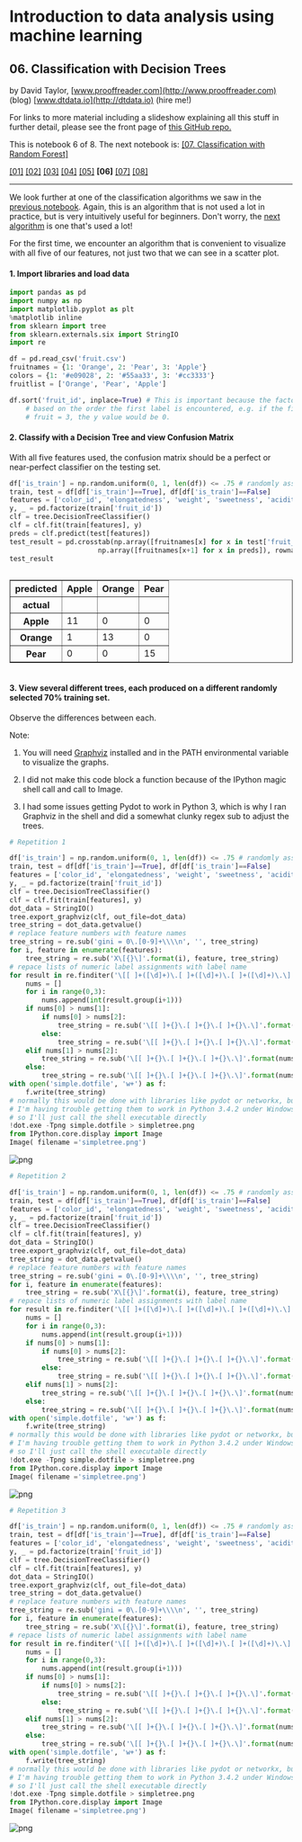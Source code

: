 
# Introduction to data analysis using machine learning #

## 06. Classification with Decision Trees ##

by David Taylor, [www.prooffreader.com](http://www.prooffreader.com) (blog) [www.dtdata.io](http://dtdata.io) (hire me!)

For links to more material including a slideshow explaining all this stuff in further detail, please see the front page of [this GitHub repo.](https://github.com/Prooffreader/intro_machine_learning)

This is notebook 6 of 8. The next notebook is: [[07. Classification with Random Forest]](http://nbviewer.ipython.org/github/Prooffreader/intro_machine_learning/blob/master/07_Classification_Random_Forest.ipynb)

[[01]](http://nbviewer.ipython.org/github/Prooffreader/intro_machine_learning/blob/master/01_The_Dataset.ipynb) [[02]](http://nbviewer.ipython.org/github/Prooffreader/intro_machine_learning/blob/master/02_Clustering_KMeans.ipynb) [[03]](http://nbviewer.ipython.org/github/Prooffreader/intro_machine_learning/blob/master/03_Clustering_OtherAlgos.ipynb) [[04]](http://nbviewer.ipython.org/github/Prooffreader/intro_machine_learning/blob/master/04_Classification_kNN.ipynb) [[05]](http://nbviewer.ipython.org/github/Prooffreader/intro_machine_learning/blob/master/05_Classification_OtherAlgos.ipynb) **[06]** [[07]](http://nbviewer.ipython.org/github/Prooffreader/intro_machine_learning/blob/master/07_Classification_Random_Forest.ipynb) [[08]](http://nbviewer.ipython.org/github/Prooffreader/intro_machine_learning/blob/master/08_Dimensionality_Reduction.ipynb)

***

We look further at one of the classification algorithms we saw in the [previous notebook](http://nbviewer.ipython.org/github/Prooffreader/intro_machine_learning/blob/master/05_Classification_OtherAlgos.ipynb). Again, this is an algorithm that is not used a lot in practice, but is very intuitively useful for beginners. Don't worry, the [next algorithm](http://nbviewer.ipython.org/github/Prooffreader/intro_machine_learning/blob/master/07_Classification_Random_Forest.ipynb) is one that's used a lot!

For the first time, we encounter an algorithm that is convenient to visualize with all five of our features, not just two that we can see in a scatter plot.

#### 1. Import libraries and load data #


```python
import pandas as pd
import numpy as np
import matplotlib.pyplot as plt
%matplotlib inline
from sklearn import tree
from sklearn.externals.six import StringIO
import re

df = pd.read_csv('fruit.csv')
fruitnames = {1: 'Orange', 2: 'Pear', 3: 'Apple'}
colors = {1: '#e09028', 2: '#55aa33', 3: '#cc3333'}
fruitlist = ['Orange', 'Pear', 'Apple']

df.sort('fruit_id', inplace=True) # This is important because the factorizer assigns numbers
    # based on the order the first label is encountered, e.g. if the first instance had
    # fruit = 3, the y value would be 0.

```

#### 2. Classify with a Decision Tree and view Confusion Matrix #

With all five features used, the confusion matrix should be a perfect or near-perfect classifier on the testing set.


```python
df['is_train'] = np.random.uniform(0, 1, len(df)) <= .75 # randomly assign training and testing set
train, test = df[df['is_train']==True], df[df['is_train']==False]
features = ['color_id', 'elongatedness', 'weight', 'sweetness', 'acidity']
y, _ = pd.factorize(train['fruit_id'])
clf = tree.DecisionTreeClassifier()
clf = clf.fit(train[features], y)
preds = clf.predict(test[features])
test_result = pd.crosstab(np.array([fruitnames[x] for x in test['fruit_id']]), 
                      np.array([fruitnames[x+1] for x in preds]), rownames=['actual'], colnames=['predicted'])
test_result
```




<div style="max-height:1000px;max-width:1500px;overflow:auto;">
<table border="1" class="dataframe">
  <thead>
    <tr style="text-align: right;">
      <th>predicted</th>
      <th>Apple</th>
      <th>Orange</th>
      <th>Pear</th>
    </tr>
    <tr>
      <th>actual</th>
      <th></th>
      <th></th>
      <th></th>
    </tr>
  </thead>
  <tbody>
    <tr>
      <th>Apple</th>
      <td> 11</td>
      <td>  0</td>
      <td>  0</td>
    </tr>
    <tr>
      <th>Orange</th>
      <td>  1</td>
      <td> 13</td>
      <td>  0</td>
    </tr>
    <tr>
      <th>Pear</th>
      <td>  0</td>
      <td>  0</td>
      <td> 15</td>
    </tr>
  </tbody>
</table>
</div>



#### 3. View several different trees, each produced on a different randomly selected 70% training set. #

Observe the differences between each.

Note:

1. You will need [Graphviz](http://www.graphviz.org/Download..php) installed and in the PATH environmental variable to visualize the graphs.

2. I did not make this code block a function because of the IPython magic shell call and call to Image.

3. I had some issues getting Pydot to work in Python 3, which is why I ran Graphviz in the shell and did a somewhat clunky regex sub to adjust the trees.


```python
# Repetition 1

df['is_train'] = np.random.uniform(0, 1, len(df)) <= .75 # randomly assign training and testing set
train, test = df[df['is_train']==True], df[df['is_train']==False]
features = ['color_id', 'elongatedness', 'weight', 'sweetness', 'acidity']
y, _ = pd.factorize(train['fruit_id'])
clf = tree.DecisionTreeClassifier()
clf = clf.fit(train[features], y)
dot_data = StringIO() 
tree.export_graphviz(clf, out_file=dot_data) 
tree_string = dot_data.getvalue()
# replace feature numbers with feature names
tree_string = re.sub('gini = 0\.[0-9]+\\\\n', '', tree_string)
for i, feature in enumerate(features):
    tree_string = re.sub('X\[{}\]'.format(i), feature, tree_string)
# repace lists of numeric label assignments with label name
for result in re.finditer('\[[ ]+([\d]+)\.[ ]+([\d]+)\.[ ]+([\d]+)\.\]', tree_string):
    nums = []
    for i in range(0,3):
        nums.append(int(result.group(i+1)))
    if nums[0] > nums[1]:
        if nums[0] > nums[2]:
            tree_string = re.sub('\[[ ]+{}\.[ ]+{}\.[ ]+{}\.\]'.format(nums[0], nums[1], nums[2]), fruitlist[0], tree_string)
        else:
            tree_string = re.sub('\[[ ]+{}\.[ ]+{}\.[ ]+{}\.\]'.format(nums[0], nums[1], nums[2]), fruitlist[2], tree_string)
    elif nums[1] > nums[2]:
        tree_string = re.sub('\[[ ]+{}\.[ ]+{}\.[ ]+{}\.\]'.format(nums[0], nums[1], nums[2]), fruitlist[1], tree_string)
    else:
        tree_string = re.sub('\[[ ]+{}\.[ ]+{}\.[ ]+{}\.\]'.format(nums[0], nums[1], nums[2]), fruitlist[2], tree_string)
with open('simple.dotfile', 'w+') as f:
    f.write(tree_string)
# normally this would be done with libraries like pydot or networkx, but
# I'm having trouble getting them to work in Python 3.4.2 under Windows,
# so I'll just call the shell executable directly
!dot.exe -Tpng simple.dotfile > simpletree.png
from IPython.core.display import Image
Image( filename ='simpletree.png')
```




![png](output_6_0.png)




```python
# Repetition 2

df['is_train'] = np.random.uniform(0, 1, len(df)) <= .75 # randomly assign training and testing set
train, test = df[df['is_train']==True], df[df['is_train']==False]
features = ['color_id', 'elongatedness', 'weight', 'sweetness', 'acidity']
y, _ = pd.factorize(train['fruit_id'])
clf = tree.DecisionTreeClassifier()
clf = clf.fit(train[features], y)
dot_data = StringIO() 
tree.export_graphviz(clf, out_file=dot_data) 
tree_string = dot_data.getvalue()
# replace feature numbers with feature names
tree_string = re.sub('gini = 0\.[0-9]+\\\\n', '', tree_string)
for i, feature in enumerate(features):
    tree_string = re.sub('X\[{}\]'.format(i), feature, tree_string)
# repace lists of numeric label assignments with label name
for result in re.finditer('\[[ ]+([\d]+)\.[ ]+([\d]+)\.[ ]+([\d]+)\.\]', tree_string):
    nums = []
    for i in range(0,3):
        nums.append(int(result.group(i+1)))
    if nums[0] > nums[1]:
        if nums[0] > nums[2]:
            tree_string = re.sub('\[[ ]+{}\.[ ]+{}\.[ ]+{}\.\]'.format(nums[0], nums[1], nums[2]), fruitlist[0], tree_string)
        else:
            tree_string = re.sub('\[[ ]+{}\.[ ]+{}\.[ ]+{}\.\]'.format(nums[0], nums[1], nums[2]), fruitlist[2], tree_string)
    elif nums[1] > nums[2]:
        tree_string = re.sub('\[[ ]+{}\.[ ]+{}\.[ ]+{}\.\]'.format(nums[0], nums[1], nums[2]), fruitlist[1], tree_string)
    else:
        tree_string = re.sub('\[[ ]+{}\.[ ]+{}\.[ ]+{}\.\]'.format(nums[0], nums[1], nums[2]), fruitlist[2], tree_string)
with open('simple.dotfile', 'w+') as f:
    f.write(tree_string)
# normally this would be done with libraries like pydot or networkx, but
# I'm having trouble getting them to work in Python 3.4.2 under Windows,
# so I'll just call the shell executable directly
!dot.exe -Tpng simple.dotfile > simpletree.png
from IPython.core.display import Image
Image( filename ='simpletree.png')
```




![png](output_7_0.png)




```python
# Repetition 3

df['is_train'] = np.random.uniform(0, 1, len(df)) <= .75 # randomly assign training and testing set
train, test = df[df['is_train']==True], df[df['is_train']==False]
features = ['color_id', 'elongatedness', 'weight', 'sweetness', 'acidity']
y, _ = pd.factorize(train['fruit_id'])
clf = tree.DecisionTreeClassifier()
clf = clf.fit(train[features], y)
dot_data = StringIO() 
tree.export_graphviz(clf, out_file=dot_data) 
tree_string = dot_data.getvalue()
# replace feature numbers with feature names
tree_string = re.sub('gini = 0\.[0-9]+\\\\n', '', tree_string)
for i, feature in enumerate(features):
    tree_string = re.sub('X\[{}\]'.format(i), feature, tree_string)
# repace lists of numeric label assignments with label name
for result in re.finditer('\[[ ]+([\d]+)\.[ ]+([\d]+)\.[ ]+([\d]+)\.\]', tree_string):
    nums = []
    for i in range(0,3):
        nums.append(int(result.group(i+1)))
    if nums[0] > nums[1]:
        if nums[0] > nums[2]:
            tree_string = re.sub('\[[ ]+{}\.[ ]+{}\.[ ]+{}\.\]'.format(nums[0], nums[1], nums[2]), fruitlist[0], tree_string)
        else:
            tree_string = re.sub('\[[ ]+{}\.[ ]+{}\.[ ]+{}\.\]'.format(nums[0], nums[1], nums[2]), fruitlist[2], tree_string)
    elif nums[1] > nums[2]:
        tree_string = re.sub('\[[ ]+{}\.[ ]+{}\.[ ]+{}\.\]'.format(nums[0], nums[1], nums[2]), fruitlist[1], tree_string)
    else:
        tree_string = re.sub('\[[ ]+{}\.[ ]+{}\.[ ]+{}\.\]'.format(nums[0], nums[1], nums[2]), fruitlist[2], tree_string)
with open('simple.dotfile', 'w+') as f:
    f.write(tree_string)
# normally this would be done with libraries like pydot or networkx, but
# I'm having trouble getting them to work in Python 3.4.2 under Windows,
# so I'll just call the shell executable directly
!dot.exe -Tpng simple.dotfile > simpletree.png
from IPython.core.display import Image
Image( filename ='simpletree.png')
```




![png](output_8_0.png)



